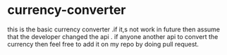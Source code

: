 # currency-converter
this is the basic currency converter .if it,s not work in future then assume that the developer changed the api .
if anyone another api to convert the currency then feel free to add it on my repo by doing pull request.
